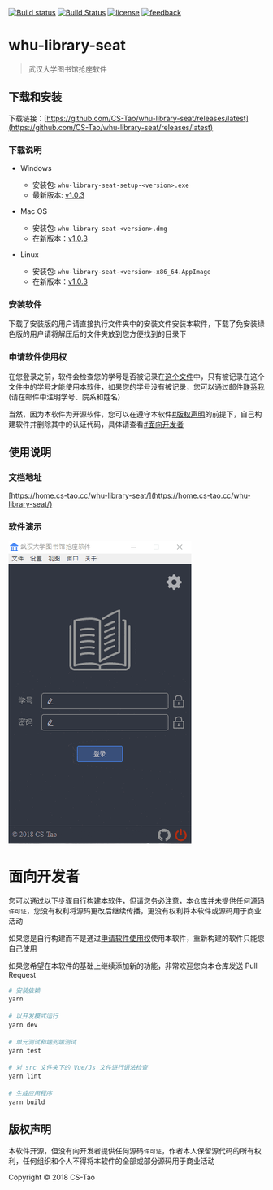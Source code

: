 [![Build status](https://ci.appveyor.com/api/projects/status/qq2adqaxv6vfj7di/branch/master?svg=true)](https://ci.appveyor.com/project/CS-Tao/whu-library-seat/branch/master)
[![Build Status](https://travis-ci.com/CS-Tao/whu-library-seat.svg?branch=master)](https://travis-ci.com/CS-Tao/whu-library-seat)
[![license](https://img.shields.io/badge/license-none-yellow.svg)](https://home.cs-tao.cc/whu-library-seat/copyright/)
[![feedback](https://img.shields.io/badge/feedback-issues-blue.svg)](https://github.com/CS-Tao/whu-library-seat/issues/new)

# whu-library-seat

>武汉大学图书馆抢座软件

## 下载和安装

下载链接：[https://github.com/CS-Tao/whu-library-seat/releases/latest](https://github.com/CS-Tao/whu-library-seat/releases/latest)

### 下载说明

- Windows
    - 安装包: `whu-library-seat-setup-<version>.exe`
    - 最新版本: [v1.0.3](https://github.com/CS-Tao/whu-library-seat/releases/download/v1.0.3/whu-library-seat-setup-1.0.3.exe)

- Mac OS
    - 安装包: `whu-library-seat-<version>.dmg`
    - 在新版本：[v1.0.3](https://github.com/CS-Tao/whu-library-seat/releases/download/v1.0.3/whu-library-seat-1.0.3.dmg)

- Linux
    - 安装包: `whu-library-seat-<version>-x86_64.AppImage`
    - 在新版本：[v1.0.3](https://github.com/CS-Tao/whu-library-seat/releases/download/v1.0.3/whu-library-seat-1.0.3-x86_64.AppImage)

### 安装软件

下载了安装版的用户请直接执行文件夹中的安装文件安装本软件，下载了免安装绿色版的用户请将解压后的文件夹放到您方便找到的目录下

### 申请软件使用权

在您登录之前，软件会检查您的学号是否被记录在[这个文件](https://github.com/CS-Tao/whu-library-seat/blob/user-validation/validation.json)中，只有被记录在这个文件中的学号才能使用本软件，如果您的学号没有被记录，您可以通过邮件[联系我](http://mail.qq.com/cgi-bin/qm_share?t=qm_mailme&email=whucstao@qq.com)(请在邮件中注明学号、院系和姓名)

当然，因为本软件为开源软件，您可以在遵守本软件[#版权声明](#版权声明)的前提下，自己构建软件并删除其中的认证代码，具体请查看[#面向开发者](#面向开发者)

## 使用说明

### 文档地址

[https://home.cs-tao.cc/whu-library-seat/](https://home.cs-tao.cc/whu-library-seat/)

### 软件演示

![软件演示](https://raw.githubusercontent.com/CS-Tao/github-content/master/contents/github/whu-library-seat/full.gif)

# 面向开发者

您可以通过以下步骤自行构建本软件，但请您务必注意，本仓库并未提供任何源码`许可证`，您没有权利将源码更改后继续传播，更没有权利将本软件或源码用于商业活动

如果您是自行构建而不是通过[申请软件使用权](#申请软件使用权)使用本软件，重新构建的软件只能您自己使用

如果您希望在本软件的基础上继续添加新的功能，非常欢迎您向本仓库发送 Pull Request

``` bash
# 安装依赖
yarn

# 以开发模式运行
yarn dev

# 单元测试和端到端测试
yarn test

# 对 src 文件夹下的 Vue/Js 文件进行语法检查
yarn lint

# 生成应用程序
yarn build
```

## 版权声明

本软件开源，但没有向开发者提供任何源码`许可证`，作者本人保留源代码的所有权利，任何组织和个人不得将本软件的全部或部分源码用于商业活动

Copyright © 2018 CS-Tao
